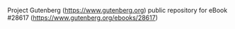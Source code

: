Project Gutenberg (https://www.gutenberg.org) public repository for eBook #28617 (https://www.gutenberg.org/ebooks/28617)
